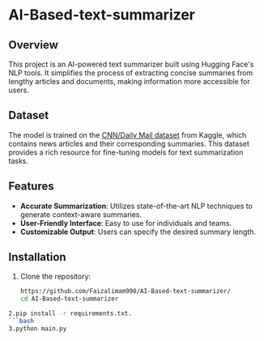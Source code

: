 # AI-Based-text-summarizer

## Overview

This project is an AI-powered text summarizer built using Hugging Face's NLP tools. It simplifies the process of extracting concise summaries from lengthy articles and documents, making information more accessible for users.

## Dataset

The model is trained on the [CNN/Daily Mail dataset](https://www.kaggle.com/datasets/gowrishankarp/newspaper-text-summarization-cnn-dailymail) from Kaggle, which contains news articles and their corresponding summaries. This dataset provides a rich resource for fine-tuning models for text summarization tasks.

## Features

- **Accurate Summarization**: Utilizes state-of-the-art NLP techniques to generate context-aware summaries.
- **User-Friendly Interface**: Easy to use for individuals and teams.
- **Customizable Output**: Users can specify the desired summary length.

## Installation

1. Clone the repository:

   ```bash
   https://github.com/Faizalimam990/AI-Based-text-summarizer/
   cd AI-Based-text-summarizer
```bash
2.pip install -r requirements.txt.
```bash
3.python main.py


